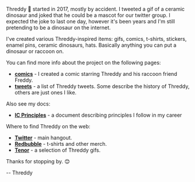 Threddy 🦖 started in 2017, mostly by accident. I tweeted a gif of a ceramic dinosaur and joked that he could be a mascot for our twitter group. I expected the joke to last one day, however it's been years and I'm still pretending to be a dinosaur on the internet.

I've created various Threddy-inspired items: gifs, comics, t-shirts, stickers, enamel pins, ceramic dinosaurs, hats. Basically anything you can put a dinosaur or raccoon on.

You can find more info about the project on the following pages:

* **[comics](comics.md)** - I created a comic starring Threddy and his raccoon friend Freddy.
* **[tweets](tweets.md)** - a list of Threddy tweets. Some describe the history of Threddy, others are just ones I like.

Also see my docs:

* **[IC Principles](https://github.com/threddyrex/docs/blob/main/ic-principles.md)** - a document describing principles I follow in my career

Where to find Threddy on the web:

* **[Twitter](https://twitter.com/threddyrex)** - main hangout.
* **[Redbubble](https://www.redbubble.com/people/threddythetrex)** - t-shirts and other merch.
* **[Tenor](https://tenor.com/users/threddyrex)** - a selection of Threddy gifs.


Thanks for stopping by. 😊

-- Threddy

